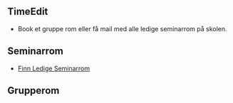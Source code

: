 ## TimeEdit 
* Book et gruppe rom eller få mail med alle ledige seminarrom på skolen.

## Seminarrom
* <a href="https://github.com/181221/timeEdit/tree/master/seminar-rom">Finn Ledige Seminarrom</a>

## Grupperom

